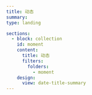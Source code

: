 ```yaml
---
title: 动态
summary: 
type: landing

sections:
  - block: collection
    id: moment
    content:
      title: 动态
      filters:
        folders:
          - moment
    design:
      view: date-title-summary
---
```

